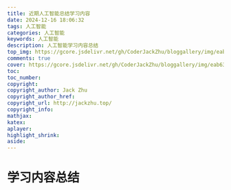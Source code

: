 ```yaml
---
title: 近期人工智能总结学习内容
date: 2024-12-16 18:06:32
tags: 人工智能
categories: 人工智能
keywords: 人工智能
description: 人工智能学习内容总结
top_img: https://gcore.jsdelivr.net/gh/CoderJackZhu/bloggallery/img/eab6397145c1a16056914baada095dc0.jpeg
comments: true
cover: https://gcore.jsdelivr.net/gh/CoderJackZhu/bloggallery/img/eab6397145c1a16056914baada095dc0.jpeg
toc:
toc_number:
copyright:
copyright_author: Jack Zhu
copyright_author_href: 
copyright_url: http://jackzhu.top/
copyright_info: 
mathjax: 
katex: 
aplayer: 
highlight_shrink: 
aside: 
---
```

# 学习内容总结
